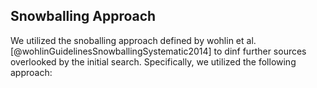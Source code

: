 ## Snowballing Approach
We utilized the snoballing approach defined by wohlin et al. [@wohlinGuidelinesSnowballingSystematic2014] to dinf further sources overlooked by the initial search. Specifically, we utilized the following approach: